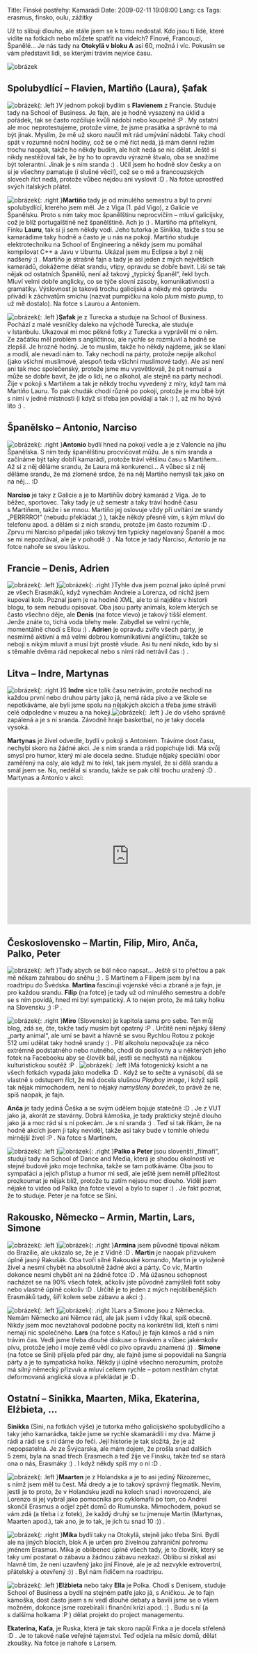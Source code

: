 Title: Finské postřehy: Kamarádi
Date: 2009-02-11 19:08:00
Lang: cs
Tags: erasmus, finsko, oulu, zážitky

Už to slibuji dlouho, ale stále jsem se k tomu nedostal. Kdo jsou ti lidé, které vidíte na fotkách nebo můžete spatřit na videích? Finové, Francouzi, Španělé… Je nás tady na **Otokylä v bloku A** asi 60, možná i víc. Pokusím se vám představit lidi, se kterými trávím nejvíce času.

![obrázek]({static}/images/70.jpg)

## Spolubydlící – Flavien, Martiño (Laura), Şafak

![obrázek]({static}/images/71.jpg){: .left }V jednom pokoji bydlím s **Flavienem** z Francie. Studuje tady na School of Business. Je fajn, ale je hodně vysazený na úklid a pořádek, tak se často rozčiluje kvůli nádobí nebo koupelně :P . My ostatní ale moc neprotestujeme, protože víme, že jsme prasátka a správně to má být jinak. Myslím, že mě už skoro naučil mít rád umývání nádobí. Taky chodí spát v rozumné noční hodiny, což se o mě říct nedá, já mám denní režim trochu naopak, takže ho někdy budím, ale holt nedá se nic dělat. Ještě si nikdy nestěžoval tak, že by ho to opravdu výrazně štvalo, oba se snažíme být tolerantní. Jinak je s ním sranda :) . Učil jsem ho hodně slov česky a on si je všechny pamatuje (i slušné věci!), což se o mě a francouzských slovech říct nedá, protože vůbec nejdou ani vyslovit :D . Na fotce uprostřed svých italských přátel.

![obrázek]({static}/images/72.jpg){: .right }**Martiño** tady je od minulého semestru a byl to první spolubydlící, kterého jsem měl. Je z Viga (1. pád Vigo), z Galicie ve Španělsku. Proto s ním taky moc španělštinu neprocvičím – mluví galicijsky, což je blíž portugalštině než španělštině. Ach jo :) . Martiño má přítelkyni, Finku **Lauru**, tak si ji sem někdy vodí. Jeho tutorka je Sinikka, takže s tou se kamarádíme taky hodně a často je u nás na pokoji. Martiño studuje elektrotechniku na School of Engineering a někdy jsem mu pomáhal kompilovat C++ a Javu v Ubuntu. Ukázal jsem mu Eclipse a byl z něj nadšený :) . Martiño je strašně fajn a tady je asi jeden z mých největších kamarádů, dokážeme dělat srandu, vtipy, opravdu se dobře bavit. Liší se tak nějak od ostatních Španělů, není až takový „typický Španěl“, řekl bych. Mluví velmi dobře anglicky, co se týče slovní zásoby, komunikativnosti a gramatiky. Výslovnost je taková trochu galicijská a někdy mě opravdu přivádí k záchvatům smíchu (nazvat pumpičku na kolo *plum* místo *pump*, to už mě dostalo). Na fotce s Laurou a Antoniem.

![obrázek]({static}/images/73.jpg){: .left }**Şafak** je z Turecka a studuje na School of Business. Pochází z malé vesničky daleko na východě Turecka, ale studuje v Istanbulu. Ukazoval mi moc pěkné fotky z Turecka a vyprávěl mi o něm. Ze začátku měl problém s angličtinou, ale rychle se rozmluvil a hodně se zlepšil. Je hrozně hodný. Je to muslim, takže ho někdy najdeme, jak se klaní a modlí, ale nevadí nám to. Taky nechodí na párty, protože nepije alkohol (jako všichni muslimové, alespoň teda všichni muslimové tady). Ale asi není ani tak moc společenský, protože jsme mu vysvětlovali, že pít nemusí a může se dobře bavit, že jde o lidi, ne o alkohol, ale stejně na párty nechodí. Žije v pokoji s Martiñem a tak je někdy trochu vyvedený z míry, když tam má Martiño Lauru. To pak chudák chodí různě po pokoji, protože je mu blbé být s nimi v jedné místnosti (i když si třeba jen povídají a tak :) ), až mi ho bývá líto :) .

## Španělsko – Antonio, Narciso

![obrázek]({static}/images/74.jpg){: .right }**Antonio** bydlí hned na pokoji vedle a je z Valencie na jihu Španělska. S ním tedy španělštinu procvičovat můžu. Je s ním sranda a začínáme být taky dobří kamarádi, protože tráví většinu času s Martiñem… Až si z něj děláme srandu, že Laura má konkurenci… A vůbec si z něj děláme srandu, že má zlomené srdce, že na něj Martiño nemyslí tak jako on na něj… :D

**Narciso** je taky z Galicie a je to Martiñův dobrý kamarád z Viga. Je to běžec, sportovec. Taky tady je už semestr a taky tráví hodně času s Martiñem, takže i se mnou. Martiño jej oslovuje vždy při uvítání ze srandy „PERRRRO!“ (nebudu překládat ;) ), takže někdy přesně vím, s kým mluví do telefonu apod. a dělám si z nich srandu, protože jim často rozumím :D . Zprvu mi Narciso připadal jako takový ten typický nagelovaný Španěl a moc se mi nepozdával, ale je v pohodě :) . Na fotce je tady Narciso, Antonio je na fotce nahoře se svou láskou.

## Francie – Denis, Adrien

![obrázek]({static}/images/75.jpg){: .left }![obrázek]({static}/images/76.jpg){: .right }Tyhle dva jsem poznal jako úplně první ze všech Erasmáků, když vynechám Andreie a Lorenza, od nichž jsem kupoval kolo. Poznal jsem je na hodině XML, ale to si najděte v historii blogu, to sem nebudu opisovat. Oba jsou party animals, kolem kterých se často všechno děje, ale **Denis** (na fotce vlevo) je takový tišší element. Jenže znáte to, tichá voda břehy mele. Zabydlel se velmi rychle, momentálně chodí s Ellou :) . **Adrien** je opravdu zvíře všech párty, je nesmírně aktivní a má velmi dobrou komunikativní angličtinu, takže se nebojí s nikým mluvit a musí být prostě všude. Asi tu není nikdo, kdo by si s těmahle dvěma rád nepokecal nebo s nimi rád netrávil čas :) .

## Litva – Indre, Martynas

![obrázek]({static}/images/77.jpg){: .right }S **Indre** sice tolik času netrávím, protože nechodí na každou první nebo druhou párty jako já, nemá ráda pivo a ve škole se nepotkáváme, ale byli jsme spolu na nějakých akcích a třeba jsme strávili celé odpoledne v muzeu a na hokeji.![obrázek]({static}/images/78.jpg){: .left } Je do všeho správně zapálená a je s ní sranda. Závodně hraje basketbal, no je taky docela vysoká.

**Martynas** je živel odvedle, bydlí v pokoji s Antoniem. Trávíme dost času, nechybí skoro na žádné akci. Je s ním sranda a rád popichuje lidi. Má svůj smysl pro humor, který mi ale docela sedne. Studuje nějaký speciální obor zaměřený na osly, ale když mi to řekl, tak jsem myslel, že si dělá srandu a smál jsem se. No, nedělal si srandu, takže se pak cítil trochu uražený :D . Martynas a Antonio v akci:

<iframe width="560" height="315" src="https://www.youtube.com/embed/Zwdsnoh1MOw" frameborder="0" allowfullscreen></iframe>

## Československo – Martin, Filip, Miro, Anča, Palko, Peter

![obrázek]({static}/images/79.jpg){: .left }Tady abych se bál něco napsat… Ještě si to přečtou a pak mě někam zahrabou do sněhu ;) . S Martinem a Filipem jsem byl na roadtripu do Švédska. **Martina** fascinují vojenské věci a zbraně a je fajn, je pro každou srandu. **Filip** (na fotce) je tady už od minulého semestru a dobře se s ním povídá, hned mi byl sympatický. A to nejen proto, že má taky holku na Slovensku ;) :P .

![obrázek]({static}/images/80.jpg){: .right }**Miro** (Slovensko) je kapitola sama pro sebe. Ten můj blog, zdá se, čte, takže tady musím být opatrný :P . Určitě není nějaký šílený „party animal“, ale umí se bavit a hlavně se svou Rychlou Rotou z pokoje 512 umí udělat taky hodně srandy :) . Pití alkoholu nepovažuje za něco extrémně podstatného nebo nutného, chodí do posilovny a u některých jeho fotek na Facebooku aby se člověk bál, jestli se nechystá na nějakou kulturistickou soutěž :P . ![obrázek]({static}/images/81.jpg){: .left }Má fotogenický ksicht a na všech fotkách vypadá jako modelka :D . Když se to sečte a vynásobí, dá se vlastně s odstupem říct, že má docela slušnou *Playboy image*, i když spíš tak nějak mimochodem, není to nějaký *namyšlený boreček*, to právě že ne, spíš naopak, je fajn.

**Anča** je tady jediná Češka a se svým údělem bojuje statečně :D . Je z VUT jako já, akorát ze stavárny. Dobrá kámoška, je tady prakticky stejně dlouho jako já a moc rád si s ní pokecám. Je s ní sranda :) . Teď si tak říkám, že na hodně akcích jsem ji taky neviděl, takže asi taky bude v tomhle ohledu mírnější živel :P . Na fotce s Martinem.

![obrázek]({static}/images/82.jpg){: .left }![obrázek]({static}/images/83.jpg){: .right }**Palko a Peter** jsou slovenští „filmaři“, studují tady na School of Dance and Media, která je shodou okolností ve stejné budově jako moje technika, takže se tam potkáváme. Oba jsou to sympaťáci a jejich přístup a humor mi sedí, ale ještě jsem neměl příležitost prozkoumat je nějak blíž, protože tu zatím nejsou moc dlouho. Viděl jsem nějaké to video od Palka (na fotce vlevo) a bylo to super :) . Je fakt poznat, že to studuje. Peter je na fotce se Sini.

## Rakousko, Německo – Armin, Martin, Lars, Simone

![obrázek]({static}/images/84.jpg){: .left }![obrázek]({static}/images/85.jpg){: .right }**Armina** jsem původně tipoval někam do Brazílie, ale ukázalo se, že je z Vídně :D . **Martin** je naopak přízvukem úplně jasný Rakušák. Oba tvoří silné Rakouské komando, Martin je vyloženě živel a nesmí chybět na absolutně žádné akci a párty. Co víc, Martin dokonce nesmí chybět ani na žádné fotce :D . Má úžasnou schopnost nacházet se na 90% všech fotek, ačkoliv jste původně zamýšleli fotit soby nebo vlastně úplně cokoliv :D . Určitě je to jeden z mých nejoblíbenějších Erasmáků tady, šíří kolem sebe zábavu a akci :) .

![obrázek]({static}/images/86.jpg){: .left }![obrázek]({static}/images/87.jpg){: .right }Lars a Simone jsou z Německa. Nemám Německo ani Němce rád, ale jak jsem i vždy říkal, spíš obecně. Nikdy jsem moc nevztahoval podobné pocity na konkrétní lidi, kteří s nimi nemají nic společného. **Lars** (na fotce s Kaťou) je fajn kámoš a rád s ním trávím čas. Vedli jsme třeba dlouhé diskuse o finském a vůbec jakémkoliv pivu, protože jeho i moje země vědí co pivo opravdu znamená :)) . **Simone** (na fotce se Sini) přijela před pár dny, ale fajně jsme si popovídali na Sangría párty a je to sympatická holka. Někdy jí úplně všechno nerozumím, protože má silný německý přízvuk a mluví celkem rychle – potom nestíhám chytat deformovaná anglická slova a překládat je :D .

## Ostatní – Sinikka, Maarten, Mika, Ekaterina, Elżbieta, …

**Sinikka** (Sini, na fotkách výše) je tutorka mého galicijského spolubydlícího a taky jeho kamarádka, takže jsme se rychle skamarádili i my dva. Máme ji rádi a rádi se s ní dáme do řeči. Její historie je tak složitá, že je až nepopsatelná. Je ze Švýcarska, ale mám dojem, že prošla snad dalších 5 zemí, byla na snad třech Erasmech a teď žije ve Finsku, takže teď se stará ona o nás, Erasmáky :) . I když někdy spíš my o ni :D .

![obrázek]({static}/images/88.jpg){: .left }**Maarten** je z Holandska a je to asi jediný Nizozemec, s nímž jsem měl tu čest. Má dredy a je to takový správný flegmatik. Nevím, jestli je to proto, že v Holandsku jezdí na kolech snad i novorozenci, ale Lorenzo si jej vybral jako pomocníka pro cyklomafii po tom, co Andrei skončil Erasmus a odjel zpět domů do Rumunska. Mimochodem, pokud se vám zdá (a třeba i z fotek), že každý druhý se tu jmenuje Martin (Martynas, Maarten apod.), tak ano, je to tak, je jich tu snad 10 :)) .

![obrázek]({static}/images/89.jpg){: .right }**Mika** bydlí taky na Otokylä, stejně jako třeba Sini. Bydlí ale na jiných blocích, blok A je určen pro živelnou zahraniční pohromu jménem Erasmus. Mika je oblíbenec úplně všech tady, je to člověk, který se taky umí postarat o zábavu a žádnou zábavu nezkazí. Oblibu si získal asi hlavně tím, že není uzavřený jako jiní Finové, ale je až nezvykle extrovertní, přátelský a otevřený :)) . Byl nám řidičem na roadtripu.

![obrázek]({static}/images/90.jpg){: .left }**Elżbieta** nebo taky **Ella** je Polka. Chodí s Denisem, studuje School of Business a bydlí na stejném patře jako já, s Aničkou. Je to fajn kámoška, dost často jsem s ní vedl dlouhé debaty a bavili jsme se o všem možném, dokonce jsme rozebírali i finanční krizi apod. :) . Budu s ní (a s dalšíma holkama :P ) dělat projekt do project managementu.

**Ekaterina, Kaťa**, je Ruska, která je tak skoro napůl Finka a je docela střelená :D . Je to takové naše veřejné tajemství. Teď odjela na měsíc domů, dělat zkoušky. Na fotce je nahoře s Larsem.
